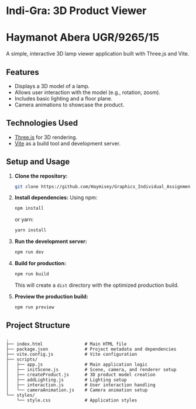 # Indi-Gra: 3D Product Viewer
# Haymanot Abera UGR/9265/15

A simple, interactive 3D lamp viewer application built with Three.js and Vite.

## Features

-   Displays a 3D model of a lamp.
-   Allows user interaction with the model (e.g., rotation, zoom).
-   Includes basic lighting and a floor plane.
-   Camera animations to showcase the product.

## Technologies Used

-   [Three.js](https://threejs.org/) for 3D rendering.
-   [Vite](https://vitejs.dev/) as a build tool and development server.

## Setup and Usage

1.  **Clone the repository:**
    ```bash
    git clone https://github.com/Haymisey/Graphics_Individual_Assignment.git
    ```

2.  **Install dependencies:**
    Using npm:
    ```bash
    npm install
    ```
    or yarn:
    ```bash
    yarn install
    ```

3.  **Run the development server:**
    ```bash
    npm run dev
    ```

4.  **Build for production:**
    ```bash
    npm run build
    ```
    This will create a `dist` directory with the optimized production build.

5.  **Preview the production build:**
    ```bash
    npm run preview
    ```

## Project Structure

```
.
├── index.html                # Main HTML file
├── package.json              # Project metadata and dependencies
├── vite.config.js            # Vite configuration
├── scripts/
│   ├── app.js                # Main application logic
│   ├── initScene.js          # Scene, camera, and renderer setup
│   ├── createProduct.js      # 3D product model creation
│   ├── addLighting.js        # Lighting setup
│   ├── interaction.js        # User interaction handling
│   └── cameraAnimation.js    # Camera animation setup
└── styles/
    └── style.css             # Application styles
```
